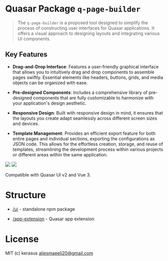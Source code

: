 # Quasar Package `q-page-builder`

> The `q-page-builder` is a proposed tool designed to simplify the process of constructing user interfaces for Quasar applications. It offers a visual approach to designing layouts and integrating various UI components.

## Key Features

- **Drag-and-Drop Interface**: Features a user-friendly graphical interface that allows you to intuitively drag and drop components to assemble pages swiftly. Essential elements like headers, buttons, grids, and media objects can be organized with ease.

- **Pre-designed Components**: Includes a comprehensive library of pre-designed components that are fully customizable to harmonize with your application's design aesthetic.

- **Responsive Design**: Built with responsive design in mind, it ensures that the layouts you create adapt seamlessly across different screen sizes and devices.

- **Template Management**: Provides an efficient export feature for both entire pages and individual sections, exporting the configurations as JSON code. This allows for the effortless creation, storage, and reuse of templates, streamlining the development process within various projects or different areas within the same application.


<img src="https://img.shields.io/npm/v/quasar-ui-q-page-builder.svg?label=quasar-ui-q-page-builder">
<img src="https://img.shields.io/npm/v/quasar-app-extension-q-page-builder.svg?label=quasar-app-extension-q-page-builder">

Compatible with Quasar UI v2 and Vue 3.

# Structure
* [/ui](ui) - standalone npm package

* [/app-extension](app-extension) - Quasar app extension

# License
MIT (c) kerasus <aliesmaeeli20@gmail.com>
